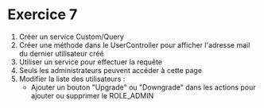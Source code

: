 # Exercice 7

1. Créer un service Custom/Query
2. Créer une méthode dans le UserController pour afficher l'adresse mail du dernier utilisateur créé
3. Utiliser un service pour effectuer la requête
4. Seuls les administrateurs peuvent accéder à cette page
5. Modifier la liste des utilisateurs :
    - Ajouter un bouton "Upgrade" ou "Downgrade" dans les actions pour ajouter ou supprimer le ROLE_ADMIN